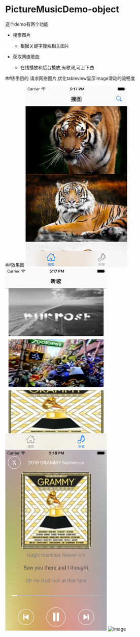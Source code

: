 # PictureMusicDemo-object
这个demo有两个功能

* 搜索图片
    * 根据关键字搜索相关图片 
    

* 获取网络歌曲
    * 在线播放和后台播放,有歌词,可上下曲

##练手目的
请求网络图片,优化tableview显示image滑动的流畅度

##效果图
![image](https://raw.githubusercontent.com/19940524/PictureMusicDemo-object/master/Object/DemoImage1.png)
![image](https://raw.githubusercontent.com/19940524/PictureMusicDemo-object/master/Object/DemoImage2.png)
![image](https://raw.githubusercontent.com/19940524/PictureMusicDemo-object/master/Object/DemoImage3.png)
![image](https://raw.githubusercontent.com/19940524/PictureMusicDemo-object/master/Object/DemoGIF1.gif)
